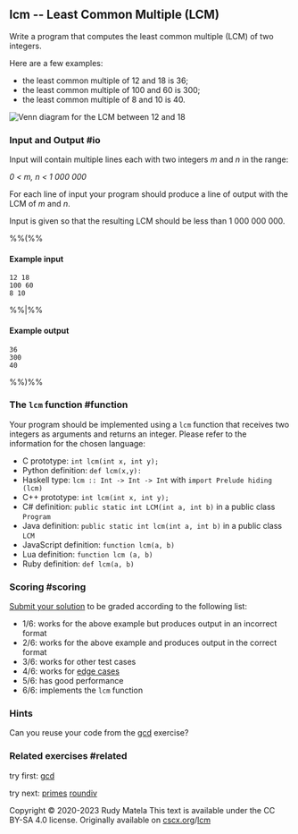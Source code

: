 lcm -- Least Common Multiple (LCM)
----------------------------------

Write a program that
computes the least common multiple (LCM) of two integers.

Here are a few examples:

* the least common multiple of 12 and 18 is 36;
* the least common multiple of 100 and 60 is 300;
* the least common multiple of 8 and 10 is 40.

![Venn diagram for the LCM between 12 and 18](/lcm-venn.svg)

### Input and Output  #io

Input will contain multiple lines
each with two integers _m_ and _n_ in the range:

_0 < m, n < 1 000 000_

For each line of input your program should produce a line of output with the LCM of _m_ and _n_.

Input is given so that the resulting LCM should be less than 1 000 000 000.

%%(%%

#### Example input

	12 18
	100 60
	8 10

%%|%%

#### Example output

	36
	300
	40

%%)%%

### The `lcm` function  #function

Your program should be implemented using a `lcm` function
that receives two integers as arguments and returns an integer.
Please refer to the information for the chosen language:

* C prototype:           `int lcm(int x, int y);`
* Python definition:     `def lcm(x,y):`
* Haskell type:          `lcm :: Int -> Int -> Int`
  with `import Prelude hiding (lcm)`
* C++ prototype:         `int lcm(int x, int y);`
* C# definition:         `public static int LCM(int a, int b)` in a public class `Program`
* Java definition:       `public static int lcm(int a, int b)` in a public class `LCM`
* JavaScript definition: `function lcm(a, b)`
* Lua definition:        `function lcm (a, b)`
* Ruby definition:       `def lcm(a, b)`


### Scoring  #scoring

[Submit your solution](/submit) to be graded according to the following list:

* 1/6: works for the above example but produces output in an incorrect format
* 2/6: works for the above example and produces output in the correct format
* 3/6: works for other test cases
* 4/6: works for [edge cases](https://cscx.org/faq#edge-cases)
* 5/6: has good performance
* 6/6: implements the `lcm` function


### Hints

Can you reuse your code from the [gcd](/gcd) exercise?


### Related exercises  #related

try first: [gcd](/gcd)

try next: [primes](/primes) [roundiv](/roundiv)


Copyright © 2020-2023  Rudy Matela
This text is available under the CC BY-SA 4.0 license.
Originally available on [cscx.org](https://cscx.org)/[lcm](https://cscx.org/lcm)

